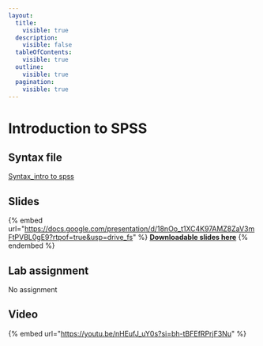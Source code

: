 ```yaml
---
layout:
  title:
    visible: true
  description:
    visible: false
  tableOfContents:
    visible: true
  outline:
    visible: true
  pagination:
    visible: true
---
```


# Introduction to SPSS

## Syntax file

[Syntax\_intro to spss](https://drive.google.com/open?id=17V0lptksDKrkwVK-RhvGEVxtTllbMgHv\&usp=drive\_fs)

## Slides



{% embed url="https://docs.google.com/presentation/d/18nOo_t1XC4K97AMZ8ZaV3mFtPVBL0gE9?rtpof=true&usp=drive_fs" %}
[**Downloadable slides here**](https://docs.google.com/presentation/d/18nOo\_t1XC4K97AMZ8ZaV3mFtPVBL0gE9?rtpof=true\&usp=drive\_fs)
{% endembed %}

## Lab assignment

No assignment

## Video

{% embed url="https://youtu.be/nHEufJ_uY0s?si=bh-tBFEfRPrjF3Nu" %}
